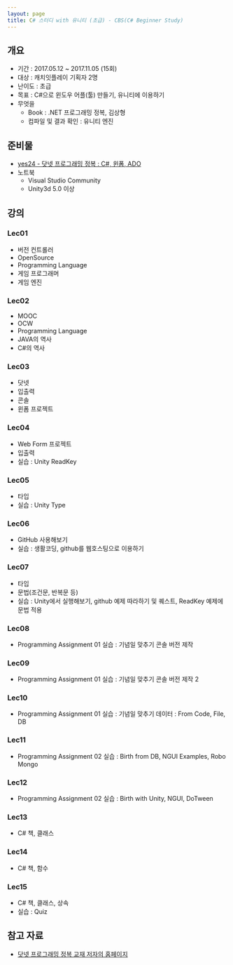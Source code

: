 ```yaml
---
layout: page
title: C# 스터디 with 유니티 (초급) - CBS(C# Beginner Study)
---
```


## 개요
* 기간 : 2017.05.12 ~ 2017.11.05 (15회)
* 대상 : 캐치잇플레이 기획자 2명
* 난이도 : 초급
* 목표 : C#으로 윈도우 어플(툴) 만들기, 유니티에 이용하기
* 무엇을
    * Book : .NET 프로그래밍 정복, 김상형
    * 컴파일 및 결과 확인 : 유니티 엔진

## 준비물 
* [yes24 - 닷넷 프로그래밍 정복 : C#, 윈폼, ADO](http://www.yes24.com/24/goods/2889441)
* 노트북
    * Visual Studio Community
    * Unity3d 5.0 이상

## 강의

### Lec01
* 버전 컨트롤러
* OpenSource
* Programming Language
* 게임 프로그래머
* 게임 엔진

### Lec02
* MOOC
* OCW
* Programming Language
* JAVA의 역사
* C#의 역사

### Lec03
* 닷넷
* 입출력
* 콘솔
* 윈폼 프로젝트

### Lec04
* Web Form 프로젝트
* 입출력
* 실습 : Unity ReadKey

### Lec05
* 타입
* 실습 : Unity Type

### Lec06
* GitHub 사용해보기
* 실습 : 생활코딩, github를 웹호스팅으로 이용하기

### Lec07
* 타입
* 문법(조건문, 반복문 등)
* 실습 : Unity에서 실행해보기, github 예제 따라하기 및 퀘스트, ReadKey 예제에 문법 적용

### Lec08
* Programming Assignment 01 실습 : 기념일 맞추기 콘솔 버전 제작

### Lec09
* Programming Assignment 01 실습 : 기념일 맞추기 콘솔 버전 제작 2

### Lec10
* Programming Assignment 01 실습 : 기념일 맞추기 데이터 : From Code, File, DB

### Lec11
* Programming Assignment 02 실습 : Birth from DB, NGUI Examples, Robo Mongo

### Lec12
* Programming Assignment 02 실습 : Birth with Unity, NGUI, DoTween

### Lec13
* C# 책, 클래스

### Lec14
* C# 책, 함수

### Lec15
* C# 책, 클래스, 상속
* 실습 : Quiz

## 참고 자료
* [닷넷 프로그래밍 정복 교재 저자의 홈페이지](http://soen.kr)